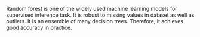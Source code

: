 Random forest is one of the widely used machine learning models for supervised inference task. It is robust to missing values in dataset as well as outliers. It is an ensemble of many decision trees. Therefore, it achieves good accuracy in practice.
